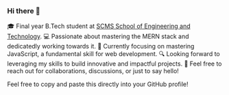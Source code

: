 ### Hi there 👋

🎓 Final year B.Tech student at [SCMS School of Engineering and Technology](https://www.youtube.com/watch?v=x-sTarGOwq0).
💻 Passionate about mastering the MERN stack and dedicatedly working towards it.
🚀 Currently focusing on mastering JavaScript, a fundamental skill for web development.
🔍 Looking forward to leveraging my skills to build innovative and impactful projects.
🤝 Feel free to reach out for collaborations, discussions, or just to say hello!

Feel free to copy and paste this directly into your GitHub profile!
<!--
**ijas9118/ijas9118** is a ✨ _special_ ✨ repository because its `README.md` (this file) appears on your GitHub profile.

Here are some ideas to get you started:

- 🔭 I’m currently working on ...
- 🌱 I’m currently learning ...
- 👯 I’m looking to collaborate on ...
- 🤔 I’m looking for help with ...
- 💬 Ask me about ...
- 📫 How to reach me: ...
- 😄 Pronouns: ...
- ⚡ Fun fact: ...
-->
